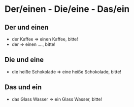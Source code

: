 # Der/einen - Die/eine - Das/ein

## Der und einen

* der Kaffee => einen Kaffee, bitte!
* der => einen ...., bitte!

## Die und eine

* die heiße Schokolade => eine heiße Schokolade, bitte!

## Das und ein

* das Glass Wasser => ein Glass Wasser, bitte!